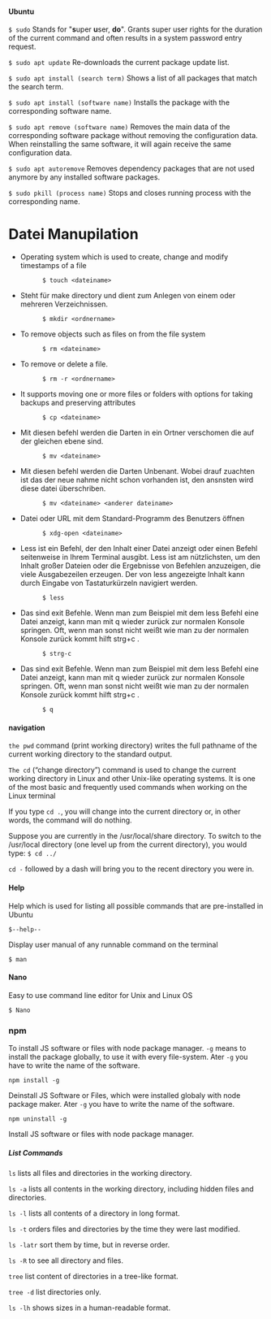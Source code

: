 #### Ubuntu
``$ sudo``
Stands for "**s**uper **u**ser, **do**". Grants super user rights for the duration of the current command and often results in a system password entry request.

``$ sudo apt update``
Re-downloads the current package update list.

``$ sudo apt install (search term)``
Shows a list of all packages that match the search term.

``$ sudo apt install (software name)``
Installs the package with the corresponding software name.

``$ sudo apt remove (software name)``
Removes the main data of the corresponding software package without removing the configuration data. When reinstalling the same software, it will again receive the same configuration data.

``$ sudo apt autoremove``
Removes dependency packages that are not used anymore by any installed software packages.

``$ sudo pkill (process name)``
Stops and closes running process with the corresponding name.


# Datei Manupilation

- Operating system which is used to create, change and modify timestamps of a file

            $ touch <dateiname> 

- Steht für make directory und dient zum Anlegen von einem oder mehreren Verzeichnissen.

            $ mkdir <ordnername> 

- To remove objects such as files on from the file system

            $ rm <dateiname> 

- To remove or delete a file.

            $ rm -r <ordnername> 

- It supports moving one or more files or folders with options for taking backups and preserving attributes

            $ cp <dateiname> 

- Mit diesen befehl werden die Darten in ein Ortner verschomen die auf der gleichen ebene sind.

            $ mv <dateiname>

- Mit diesen befehl werden die Darten Unbenant. Wobei drauf zuachten ist das der neue nahme nicht schon vorhanden ist, den ansnsten wird diese datei überschriben.

            $ mv <dateiname> <anderer dateiname>

- Datei oder URL mit dem Standard-Programm des Benutzers öffnen

            $ xdg-open <dateiname> 

- Less ist ein Befehl, der den Inhalt einer Datei anzeigt oder einen Befehl seitenweise in Ihrem Terminal ausgibt. Less ist am nützlichsten, um den Inhalt großer Dateien oder die Ergebnisse von Befehlen anzuzeigen, die viele Ausgabezeilen erzeugen. Der von less angezeigte Inhalt kann durch Eingabe von Tastaturkürzeln navigiert werden.

            $ less 

- Das sind exit Befehle. Wenn man zum Beispiel mit dem less Befehl eine Datei anzeigt, kann man mit q wieder zurück zur normalen Konsole springen. Oft, wenn man sonst nicht weißt wie man zu der normalen Konsole zurück kommt hilft strg+c .

            $ strg-c 

- Das sind exit Befehle. Wenn man zum Beispiel mit dem less Befehl eine Datei anzeigt, kann man mit q wieder zurück zur normalen Konsole springen. Oft, wenn man sonst nicht weißt wie man zu der normalen Konsole zurück kommt hilft strg+c . 

            $ q 


#### navigation

`the pwd` command (print working directory) writes the full pathname of the current working directory to the standard output.

`The cd` (“change directory”) command is used to change the current working directory in Linux and other Unix-like operating systems. It is one of the most basic and frequently used commands when working on the Linux terminal

If you type `cd .`, you will change into the current directory or, in other words, the command will do nothing.

Suppose you are currently in the /usr/local/share directory. To switch to the /usr/local directory (one level up from the current directory), you would type: `$ cd ../`

`cd -` followed by a dash will bring you to the recent directory you were in.


#### Help

Help which is used for listing all possible commands that are pre-installed in Ubuntu

`$--help--`

Display user manual of any runnable command on the terminal

`$ man`

#### Nano

Easy to use command line editor for Unix and Linux OS

`$ Nano`

### npm

To install JS software or files with node package manager. `-g` means to install the package globally, to use it with every file-system. Ater `-g` you have to write the name of the software.

`npm install -g`

Deinstall JS Software or Files, which were installed globaly with node package maker. Ater `-g` you have to write the name of the software.

`npm uninstall -g`

Install JS software or files with node package manager. 

#####  List Commands

`ls` lists all files and directories in the working directory.  

`ls -a` lists all contents in the working directory, including hidden files and directories.  

`ls -l` lists all contents of a directory in long format.  

`ls -t` orders files and directories by the time they were last modified.  

`ls -latr` sort them by time, but in reverse order.  

`ls -R` to see all directory and files.  

`tree` list content of directories in a tree-like format.  

`tree -d` list directories only.  

`ls -lh` shows sizes in a human-readable format.
